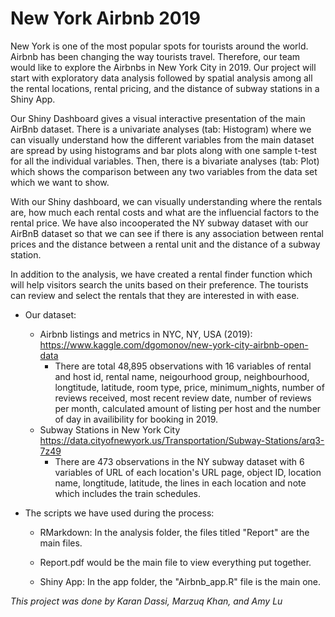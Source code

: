 # New York Airbnb 2019

New York is one of the most popular spots for tourists around the world. Airbnb has been changing the way tourists travel. Therefore, our team would like to explore the Airbnbs in New York City in 2019. Our project will start with exploratory data analysis followed by spatial analysis among all the rental locations, rental pricing, and the distance of subway stations in a Shiny App.

Our Shiny Dashboard gives a visual interactive presentation of the main AirBnb dataset. There is a univariate analyses (tab: Histogram) where we can visually understand how the different variables from the main dataset are spread by using histograms and bar plots along with one sample t-test for all the individual variables. Then, there is a bivariate analyses (tab: Plot) which shows the comparison between any two variables from the data set which we want to show.

With our Shiny dashboard, we can visually understanding where the rentals are, how much each rental costs and what are the influencial factors to the rental price. We have also incooperated the NY subway dataset with our AirBnB dataset so that we can see if there is any association between rental prices and the distance between a rental unit and the distance of a subway station.

In addition to the analysis, we have created a rental finder function which will help visitors search the units based on their preference. The tourists can review and select the rentals that they are interested in with ease.

- Our dataset:
   - Airbnb listings and metrics in NYC, NY, USA (2019): https://www.kaggle.com/dgomonov/new-york-city-airbnb-open-data
      - There are total 48,895 observations with 16 variables of rental and host id, rental name, neigourhood group, neighbourhood, longtitude, latitude, room type, price, minimum_nights, number of reviews received, most recent review date, number of reviews per month, calculated amount of listing per host and the number of day in availibility for booking in 2019.
   - Subway Stations in New York City https://data.cityofnewyork.us/Transportation/Subway-Stations/arq3-7z49
	 - There are 473 observations in the NY subway dataset with 6 variables of URL of each location's URL page, object ID, location name, longtitude, latitude, the lines in each location and note which includes the train schedules.
    
- The scripts we have used during the process:
   - RMarkdown: In the analysis folder, the files titled "Report" are the main files.
   
   	- Report.pdf would be the main file to view everything put together.
   
   - Shiny App: In the app folder, the "Airbnb_app.R" file is the main one.

*This project was done by Karan Dassi, Marzuq Khan, and Amy Lu*





